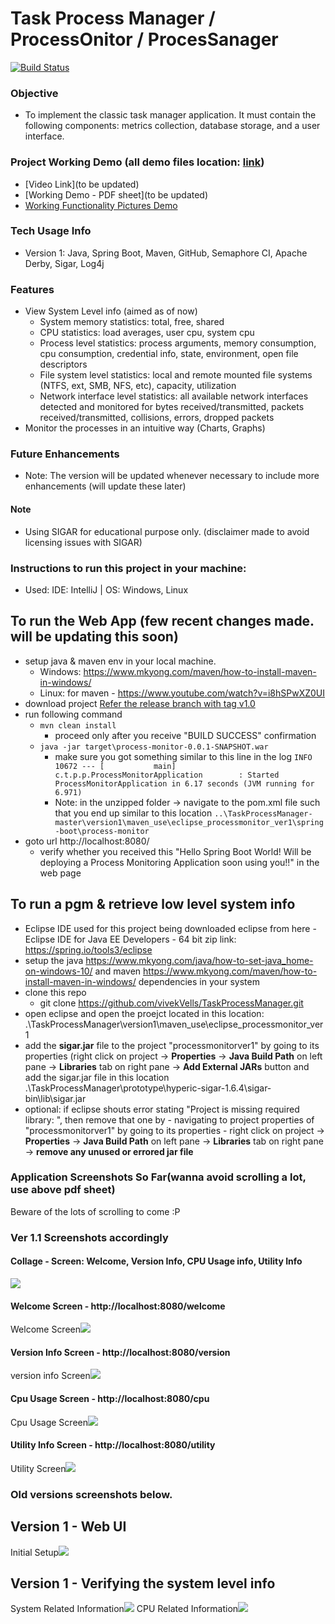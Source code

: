 # Task Process Manager / ProcessOnitor / ProcesSanager

[![Build Status](https://semaphoreci.com/api/v1/projects/3bb1fbdb-6c1a-4804-ad37-36a86bc09d46/2305464/badge.svg)](https://semaphoreci.com/kevshali/taskprocessmanager)

### Objective
- To implement the classic task manager application.  It must contain the following components: metrics collection, database storage, and a user interface.

### Project Working Demo (all demo files location: [link](https://github.com/vivekVells/TaskProcessManager/tree/master/demo-review))
- [Video Link](to be updated)
- [Working Demo - PDF sheet](to be updated)
- [Working Functionality Pictures Demo](https://github.com/vivekVells/TaskProcessManager#application-screenshots-so-farwanna-avoid-scrolling-a-lot-use-above-pdf-sheet)

### Tech Usage Info 
- Version 1: Java, Spring Boot, Maven, GitHub, Semaphore CI, Apache Derby, Sigar, Log4j

### Features
- View System Level info (aimed as of now)
  - System memory statistics: total, free, shared
  - CPU statistics: load averages, user cpu, system cpu
  - Process level statistics: process arguments, memory consumption, cpu consumption, credential info, state, environment, open file descriptors
  - File system level statistics: local and remote mounted file systems (NTFS, ext, SMB, NFS, etc), capacity, utilization
  - Network interface level statistics: all available network interfaces detected and monitored for bytes received/transmitted, packets received/transmitted, collisions, errors, dropped packets 
- Monitor the processes in an intuitive way (Charts, Graphs)

### Future Enhancements
- Note: The version will be updated whenever necessary to include more enhancements (will update these later) 

#### Note
- Using SIGAR for educational purpose only. (disclaimer made to avoid licensing issues with SIGAR)

### Instructions to run this project in your machine:
- Used: IDE: IntelliJ | OS: Windows, Linux

## To run the Web App (few recent changes made. will be updating this soon)
- setup java & maven env in your local machine. 
  - Windows: https://www.mkyong.com/maven/how-to-install-maven-in-windows/
  - Linux: for maven - https://www.youtube.com/watch?v=i8hSPwXZ0UI
- download project [Refer the release branch with tag v1.0](https://github.com/vivekVells/TaskProcessManager/releases/tag/v1.0)
- run following command
  - ```mvn clean install```
  	- proceed only after you receive "BUILD SUCCESS" confirmation
  - ```java -jar target\process-monitor-0.0.1-SNAPSHOT.war```
  	- make sure you got something similar to this line in the log ```INFO 10672 --- [           main] c.t.p.p.ProcessMonitorApplication        : Started ProcessMonitorApplication in 6.17 seconds (JVM running for 6.971)```
    - Note: in the unzipped folder -> navigate to the pom.xml file such that you end up similar to this location ```..\TaskProcessManager-master\version1\maven_use\eclipse_processmonitor_ver1\spring-boot\process-monitor```
- goto url http://localhost:8080/
    - verify whether you received this "Hello Spring Boot World! Will be deploying a Process Monitoring Application soon using you!!" in the web page

## To run a pgm & retrieve low level system info
- Eclipse IDE used for this project being downloaded eclipse from here - Eclipse IDE for Java EE Developers - 64 bit zip link: https://spring.io/tools3/eclipse
- setup the java  https://www.mkyong.com/java/how-to-set-java_home-on-windows-10/ and maven https://www.mkyong.com/maven/how-to-install-maven-in-windows/ dependencies in your system 
- clone this repo
    - git clone https://github.com/vivekVells/TaskProcessManager.git 
- open eclipse and open the proejct located in this location: .\TaskProcessManager\version1\maven_use\eclipse_processmonitor_ver1
- add the **sigar.jar** file to the project "processmonitorver1" by going to its properties (right click on project -> **Properties** -> **Java Build Path** on left pane -> **Libraries** tab on right pane -> **Add External JARs** button and add the sigar.jar file in this location .\TaskProcessManager\prototype\hyperic-sigar-1.6.4\sigar-bin\lib\sigar.jar
- optional: if eclipse shouts error stating "Project is missing required library: <location of jar>", then remove that one by - navigating to project properties of "processmonitorver1" by going to its properties - right click on project -> **Properties** -> **Java Build Path** on left pane -> **Libraries** tab on right pane -> **remove any unused or errored jar file**

### Application Screenshots So Far(wanna avoid scrolling a lot, use above pdf sheet)
Beware of the lots of scrolling to come :P

### Ver 1.1 Screenshots accordingly
#### Collage - Screen: Welcome, Version Info, CPU Usage info, Utility Info
![](https://github.com/vivekVells/TaskProcessManager/blob/master/demo-review/version1/spring-boot/collaged%20screens%20of%20welcome%20-%20cpu%20-%20version%20-%20utility.PNG)
#### Welcome Screen - http://localhost:8080/welcome
Welcome Screen![](https://github.com/vivekVells/TaskProcessManager/blob/master/demo-review/version1/spring-boot/ver1.1%20-%20welcome%20screen.PNG)
#### Version Info Screen - http://localhost:8080/version
version info Screen![](https://github.com/vivekVells/TaskProcessManager/blob/master/demo-review/version1/spring-boot/ver1.1%20-%20version%20screen%20output.PNG)
#### Cpu Usage Screen - http://localhost:8080/cpu
Cpu Usage Screen![](https://github.com/vivekVells/TaskProcessManager/blob/master/demo-review/version1/spring-boot/ver1.1%20-%20cpu%20screen.PNG)
#### Utility Info Screen - http://localhost:8080/utility
Utility Screen![](https://github.com/vivekVells/TaskProcessManager/blob/master/demo-review/version1/spring-boot/ver1.1%20-%20utlity%20screen.PNG)

### Old versions screenshots below. 
## Version 1 - Web UI 
Initial Setup![](https://github.com/vivekVells/TaskProcessManager/blob/master/demo-review/version1/spring-boot/1st%20verison%20output%20-%20localhost_8080%20-%20Google%20Chrome%2010_24_2018%2011_47_10%20PM.png)
## Version 1 - Verifying the system level info 
System Related Information![](https://github.com/vivekVells/TaskProcessManager/blob/master/demo-review/version1/System%20Info.PNG)
CPU Related Information![](https://github.com/vivekVells/TaskProcessManager/blob/master/demo-review/version1/CPU%20info.PNG)

